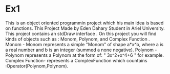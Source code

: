 # Ex1
This is an object oriented programmin project which his main idea is based on functions.
This Project Made by Eden Dahary Student in Ariel University.
This project contains an stdDraw interface .
On this project you will find kinds of objects such as : Monom, Polynom, and Complex Function .
Monom - Monom represents a simple "Monom" of shape a*x^b, where a is a real number and b is an integer (summed a none negative).
Polynom - Polynom represents a Polynom at the form of: " 3x^2+x^4+6 " for example.
Complex Function- represents a ComplexFunction which countains :Operator(Polynom,Polynom).
